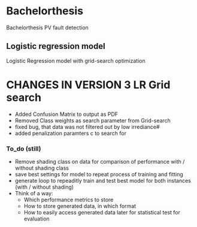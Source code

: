 # Bachelorthesis
Bachelorthesis PV fault detection

## Logistic regression model
Logistic Regression model with grid-search optimization

# CHANGES IN VERSION 3 LR Grid search
- Added Confusion Matrix to output as PDF
- Removed Class weights as search parameter from Grid-search
- fixed bug, that data was not filtered out by low irrediance#
- added penalization paramters c to search for 

### To_do (still)
- Remove shading class on data for comparison of performance with / without shading class
- save best settings for model to repeat process of training and fitting
- generate loop to repeaditly train and test best model for both instances (with / without shading)
- Think of a way:
  - Which performance metrics to store
  - How to store generated data, in which format
  - How to easily access generated data later for statistical test for evaluation
